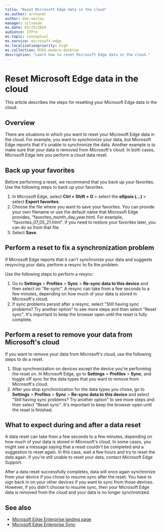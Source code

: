 ```yaml
---
title: "Reset Microsoft Edge data in the cloud"
ms.author: archandr
author: dan-wesley
manager: silvanam
ms.date: 03/25/2024
audience: ITPro
ms.topic: conceptual
ms.service: microsoft-edge
ms.localizationpriority: high
ms.collection: M365-modern-desktop
description: "Learn how to reset Microsoft Edge data in the cloud."
---
```


# Reset Microsoft Edge data in the cloud

This article describes the steps for resetting your Microsoft Edge data in the cloud.

## Overview

There are situations in which you want to reset your Microsoft Edge data in the cloud. For example, you want to synchronize your data, but Microsoft Edge reports that it's unable to synchronize the data. Another example is to make sure that your data is removed from Microsoft's cloud. In both cases, Microsoft Edge lets you perform a cloud data reset.

## Back up your favorites

Before performing a reset, we recommend that you back up your favorites. Use the following steps to back up your favorites.

1. In Microsoft Edge, select **Ctrl + Shift + O** > select the **ellipsis (...)** > select **Export favorites**.
2. Choose the file where you want to save your favorites. You can provide your own filename or use the default name that Microsoft Edge provides, "favorites_month_day_year.html. For example, "favorites_07_05_21.html". If you need to restore your favorites later, you can do so from that file.
3. Select **Save**.

## Perform a reset to fix a synchronization problem

If Microsoft Edge reports that it can't synchronize your data and suggests resyncing your data, perform a resync to fix the problem.

Use the following steps to perform a resync:

1. Go to **Settings** > **Profiles** > **Sync** > **Re-sync data to this device** and then select on "Re-sync". A resync can take from a few seconds to a few minutes, depending on how much of your data is stored in Microsoft's cloud.  
2. If sync problems persist after a resync, select "Still having sync problems? Try another option" to see more steps and then select "Reset sync". It's important to keep the browser open until the reset is fully complete.

## Perform a reset to remove your data from Microsoft's cloud

If you want to remove your data from Microsoft's cloud, use the following steps to do a reset.

1. Stop synchronization on devices except the device you're performing the reset on. In Microsoft Edge, go to **Settings** > **Profiles** > **Sync**, and toggle off sync for the data types that you want to remove from Microsoft's cloud.
2. After you stop synchronization for the data types you chose, go to **Settings** > **Profiles** > **Sync** > **Re-sync data to this device** and select "Still having sync problems? Try another option" to see more steps and then select "Reset sync". It's important to keep the browser open until the reset is finished.

## What to expect during and after a data reset

A data reset can take from a few seconds to a few minutes, depending on how much of your data is stored in Microsoft's cloud. In some cases, you might see a message saying that a reset couldn't be completed and a suggestion to reset again. In this case, wait a few hours and try to reset the data again. If you're still unable to reset your data, contact Microsoft Edge Support.

After a data reset successfully completes, data will once again synchronize from your device if you chose to resume sync after the reset. You have to sign back in on your other devices if you want to sync from those devices. However, if you didn't choose to resume sync, then your Microsoft Edge data is removed from the cloud and your data is no longer synchronized.

## See also

- [Microsoft Edge Enterprise landing page](https://aka.ms/EdgeEnterprise)
- [Microsoft Edge Enterprise Sync](microsoft-edge-enterprise-sync.md)
